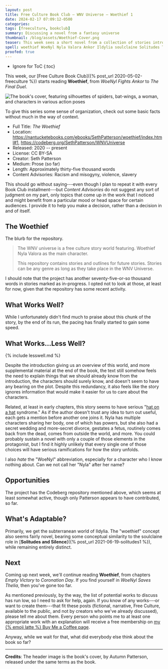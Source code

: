```yaml
---
layout: post
title: Free Culture Book Club — WNV Universe — Woethief 1
date: 2024-02-17 07:09:12-0500
categories:
tags: [freeculture, bookclub]
summary: Discussing a novel from a fantasy universe
thumbnail: /blog/assets/Woethief-Cover.png
teaser: This week sees a short novel from a collection of stories introducing a complex fantasy world.
spell: woethief WoeNyl Nyla Valora Ankor Ildylia soulclaine Solitudes Thelia
proofed: true
---
```


* Ignore for ToC
{:toc}

This week, our [Free Culture Book Club]({% post_url 2020-05-02-freeculture %}) starts reading **Woethief**, from *WoeNyl Fights Ankor* to *The Final Duel*.

![The book's cover, featuring silhouettes of spiders, bat-wings, a woman, and characters in various action poses](/blog/assets/Woethief-Cover.png "Will this cover prove itself as recounting the plot faster than the book itself?  Time will tell...")

To give this series some sense of organization, check out some basic facts without much in the way of context.

 * Full Title:  *The Woethief*
 * Location:  <https://nantucketebooks.com/ebooks/SethPatterson/woethief/index.html#1>, <https://codeberg.org/SethPatterson/WNVUniverse>
 * Released:  2020 -- present
 * License:  CC BY-SA
 * Creator:  Seth Patterson
 * Medium:  Prose (so far)
 * Length:  Approximately thirty-five thousand words
 * Content Advisories:  Racism and misogyny, violence, slavery

This should go without saying---even though I plan to repeat it with every Book Club installment---but *Content Advisories* do not suggest any sort of judgment on my part, only topics that come up in the work that I noticed and might benefit from a particular mood or head space for certain audiences.  I provide it to help you make a decision, rather than a decision in and of itself.

## The Woethief

The blurb for the repository.

 > The WNV universe is a free culture story world featuring. Woethief Nyla Valora as the main character.
 >
 > This repository contains stories and outlines for future stories. Stories can be any genre as long as they take place in the WNV Universe.

I should note that the project has another seventy-five-or-so thousand words in stories marked as in-progress.  I opted not to look at those, at least for now, given that the repository has some recent activity.

## What Works Well?

While I unfortunately didn't find much to praise about this chunk of the story, by the end of its run, the pacing has finally started to gain some speed.

## What Works...Less Well?

{% include lesswell.md %}

Despite the introduction giving us an overview of this world, and more supplemental material at the end of the book, the text still somehow feels the need to explain things that we should already know from the introduction, the characters should surely know, and doesn't seem to have any bearing on the plot.  Despite this redundancy, it also feels like the story ignores information that would make it easier for us to care about the characters.

Related, at least in early chapters, this story seems to have serious "[hat on a hat](https://en.wiktionary.org/wiki/put_a_hat_on_a_hat) syndrome."  As if the author doesn't trust any idea to turn out useful, each gets a mention before another one joins it.  Nyla has multiple characters sharing her body, one of which has powers, but she also had a secret wedding and more-secret divorce, gestates a fetus, routinely comes back from the dead, comes from outside the world, and more.  You could probably sustain a novel with only a couple of those elements in the protagonist, but I find it highly unlikely that every single one of those choices will have serious ramifications for how the story unfolds.

I also *hate* the "WoeNyl" abbreviation, especially for a character who I know nothing about.  Can we not call her "Nyla" after her name?

## Opportunities

The project has the Codeberg repository mentioned above, which seems at least somewhat active, though only Patterson appears to have contributed, so far.

## What's Adaptable?

Primarily, we get the subterranean world of Ildylia.  The "woethief" concept also seems fairly novel, bearing some conceptual similarity to the soulclaine role in [**Solitudes and Silence**]({% post_url 2021-06-19-solitudes1 %}), while remaining entirely distinct.

## Next

Coming up next week, we'll continue reading **Woethief**, from chapters *Empty Victory* to *Coronation Day*.  If you find yourself in *WoeNyl Saves Thelia*, then you've gone too far.

As mentioned previously, by the way, the list of potential works to discuss has run low, so I need to ask for help, again.  If you know of any works---or want to create them---that fit these posts (fictional, narrative, Free Culture, available to the public, and not by creators who we've already discussed), please tell me about them.  Every person who points me to at least one appropriate work with an explanation will receive a free membership on [my {% emoji latte %} Buy Me a Coffee page](https://buymeacoffee.com/jcolag).

Anyway, while we wait for that, what did everybody else think about the book so far?

* * *

**Credits**:  The header image is the book's cover, by Autumn Patterson, released under the same terms as the book.
